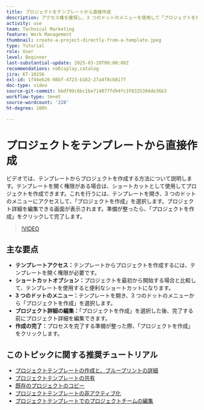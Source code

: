 ```yaml
---
title: プロジェクトをテンプレートから直接作成
description: アクセス権を確保し、3 つのドットのメニューを使用して「プロジェクトを作成」を選択し、必要に応じてプロジェクト詳細を編集し、効率的な設定の別の方法に対するプロセスを完了することで、テンプレートから直接プロジェクトを作成します。
activity: use
team: Technical Marketing
feature: Work Management
thumbnail: create-a-project-directly-from-a-template.jpeg
type: Tutorial
role: User
level: Beginner
last-substantial-update: 2025-03-28T00:00:00Z
recommendations: noDisplay,catalog
jira: KT-10156
exl-id: 1f44eb26-98bf-4723-b162-27a4f8cb8177
doc-type: video
source-git-commit: bbdf99c6bc1be714077fd94fc3f8325394de36b3
workflow-type: tm+mt
source-wordcount: '228'
ht-degree: 100%

---
```


# プロジェクトをテンプレートから直接作成

ビデオでは、テンプレートからプロジェクトを作成する方法について説明します。テンプレートを開く権限がある場合は、ショートカットとして使用してプロジェクトを作成できます。これを行うには、テンプレートを開き、3 つのドットのメニューにアクセスして、「プロジェクトを作成」を選択します。プロジェクト詳細を編集できる画面が表示されます。準備が整ったら、「プロジェクトを作成」をクリックして完了します。

>[!VIDEO](https://video.tv.adobe.com/v/3456014/?quality=12&learn=on&enablevpops=1&captions=jpn)

## 主な要点

* **テンプレートアクセス：**&#x200B;テンプレートからプロジェクトを作成するには、テンプレートを開く権限が必要です。
* **ショートカットオプション：**&#x200B;プロジェクトを最初から開始する場合と比較して、テンプレートを使用すると便利なショートカットになります。
* **3 つのドットのメニュー：**&#x200B;テンプレートを開き、3 つのドットのメニューから「プロジェクトを作成」を選択します。
* **プロジェクト詳細の編集：**「プロジェクトを作成」を選択した後、完了する前にプロジェクト詳細を編集できます。
* **作成の完了：**&#x200B;プロセスを完了する準備が整った際、「プロジェクトを作成」をクリックします。


## このトピックに関する推奨チュートリアル

* [プロジェクトテンプレートの作成と、ブループリントの詳細](/help/manage-work/create-and-manage-project-templates/create-a-project-template.md)
* [プロジェクトテンプレートの共有](/help/manage-work/create-and-manage-project-templates/share-a-project-template.md)
* [既存のプロジェクトのコピー](/help/manage-work/manage-projects/copy-an-existing-project.md)
* [プロジェクトテンプレートの非アクティブ化](/help/manage-work/create-and-manage-project-templates/deactivate-a-project-template.md)
* [プロジェクトテンプレートでのプロジェクトチームの編集](/help/manage-work/create-and-manage-project-templates/edit-the-project-team-in-a-project-template.md)
